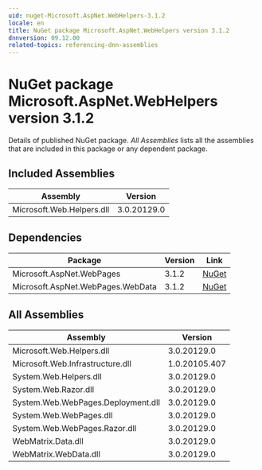 ```yaml
---
uid: nuget-Microsoft.AspNet.WebHelpers-3.1.2
locale: en
title: NuGet package Microsoft.AspNet.WebHelpers version 3.1.2
dnnversion: 09.12.00
related-topics: referencing-dnn-assemblies
---
```


# NuGet package Microsoft.AspNet.WebHelpers version 3.1.2
Details of published NuGet package.
*All Assemblies* lists all the assemblies that are included in this package or any dependent package.

## Included Assemblies

|Assembly|Version|
|---|---|
|Microsoft.Web.Helpers.dll|3.0.20129.0|

## Dependencies

|Package|Version|Link|
|---|---|---|
|Microsoft.AspNet.WebPages|3.1.2|[NuGet](https://www.nuget.org/packages/Microsoft.AspNet.WebPages/3.1.2)|
|Microsoft.AspNet.WebPages.WebData|3.1.2|[NuGet](https://www.nuget.org/packages/Microsoft.AspNet.WebPages.WebData/3.1.2)|

## All Assemblies

|Assembly|Version|
|---|---|
|Microsoft.Web.Helpers.dll|3.0.20129.0|
|Microsoft.Web.Infrastructure.dll|1.0.20105.407|
|System.Web.Helpers.dll|3.0.20129.0|
|System.Web.Razor.dll|3.0.20129.0|
|System.Web.WebPages.Deployment.dll|3.0.20129.0|
|System.Web.WebPages.dll|3.0.20129.0|
|System.Web.WebPages.Razor.dll|3.0.20129.0|
|WebMatrix.Data.dll|3.0.20129.0|
|WebMatrix.WebData.dll|3.0.20129.0|

